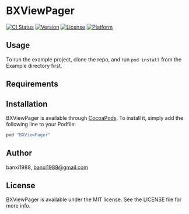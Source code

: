 # BXViewPager

[![CI Status](http://img.shields.io/travis/banxi1988/BXViewPager.svg?style=flat)](https://travis-ci.org/banxi1988/BXViewPager)
[![Version](https://img.shields.io/cocoapods/v/BXViewPager.svg?style=flat)](http://cocoapods.org/pods/BXViewPager)
[![License](https://img.shields.io/cocoapods/l/BXViewPager.svg?style=flat)](http://cocoapods.org/pods/BXViewPager)
[![Platform](https://img.shields.io/cocoapods/p/BXViewPager.svg?style=flat)](http://cocoapods.org/pods/BXViewPager)

## Usage

To run the example project, clone the repo, and run `pod install` from the Example directory first.

## Requirements

## Installation

BXViewPager is available through [CocoaPods](http://cocoapods.org). To install
it, simply add the following line to your Podfile:

```ruby
pod "BXViewPager"
```

## Author

banxi1988, banxi1988@gmail.com

## License

BXViewPager is available under the MIT license. See the LICENSE file for more info.
